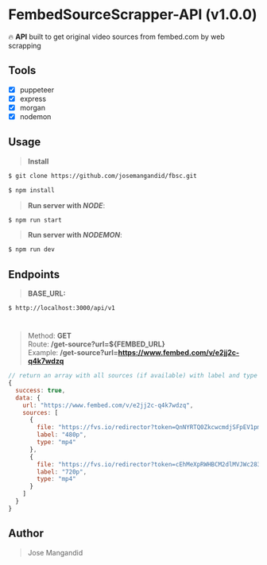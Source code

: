 # FembedSourceScrapper-API (v1.0.0)

:fire: **API** built to get original video sources from fembed.com by web scrapping

## **Tools**

- [x] puppeteer
- [x] express
- [x] morgan
- [x] nodemon

## **Usage**

> **Install**
```bash
$ git clone https://github.com/josemangandid/fbsc.git

$ npm install
```

> **Run server with _NODE_**:

```bash
$ npm run start
```

> **Run server with _NODEMON_**:

```bash
$ npm run dev
```

## **Endpoints**

> **BASE_URL:**

```bash
$ http://localhost:3000/api/v1
```

#

> Method: **GET** \
> Route: **/get-source?url=${FEMBED_URL}** \
> Example: **/get-source?url=https://www.fembed.com/v/e2jj2c-q4k7wdzq**

```js
// return an array with all sources (if available) with label and type
{
  success: true,
  data: {
    url: "https://www.fembed.com/v/e2jj2c-q4k7wdzq",
    sources: [
      {
        file: "https://fvs.io/redirector?token=QnNYRTQ0ZkcwcmdjSFpEV1pma2lKTHgrMjVBMWlIYzN1M0Q2My9LWUZwWWNhUkFVd1c5YkxsSU1ETHE3UnNDTzQ4ZDlkL1RCa202N3Z1YThXTjU1Wis1YUkxenNhVlF6ekQvUjVJYVI3SUdvR1NMcGd6aFhadjJGM2o2bHRINHI0RlBNRnJZaDE2b2NlL2dpSlBRSGF0OVRqa0phNjYzOG9nPT06aVhHb2RCRlhlN3dNbHNBdVJTWDlqdz09",
        label: "480p",
        type: "mp4"
      },
      {
        file: "https://fvs.io/redirector?token=cEhMeXpRWHBCM2dlMVJWc283ejE4ejcxeVp0RlEzSndWWDdNOHpoNXBRSXhzTWNDelNtMHRJWjR4ODM5YlZEd2FNdi9LM0RrRVJNUEFlK2lDV1Brckg3dzJONEJ1MVdSazJwV1VXNlNsYjY5SWtBUHBYWWlmTThEczVTQ1JxY2UxbEFrUnVudVRvTURLZWZHU0RjcEhzclRUUVZ2cm9tcFh3PT06YU4xQnhwaUVWUm4zWlpDTEZBMlY5UT09",
        label: "720p",
        type: "mp4"
      }
    ]
  }
}
```

## **Author**

> Jose Mangandid
